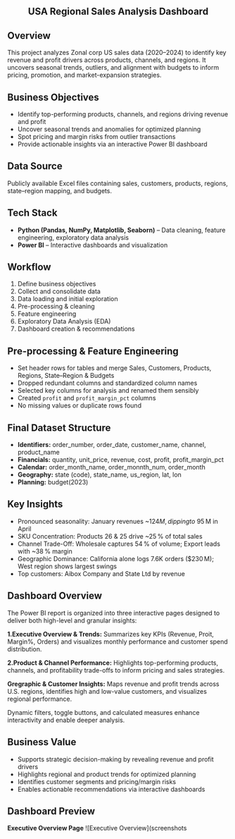 <h2><div align = "center">USA Regional Sales Analysis Dashboard</div></h1> 

## Overview
This project analyzes Zonal corp US sales data (2020–2024) to identify key revenue and profit drivers across products, channels, and regions. It uncovers seasonal trends, outliers, and alignment with budgets to inform pricing, promotion, and market-expansion strategies.

## Business Objectives
- Identify top-performing products, channels, and regions driving revenue and profit
- Uncover seasonal trends and anomalies for optimized planning
- Spot pricing and margin risks from outlier transactions
- Provide actionable insights via an interactive Power BI dashboard

## Data Source
Publicly available Excel files containing sales, customers, products, regions, state–region mapping, and budgets.

## Tech Stack
- **Python (Pandas, NumPy, Matplotlib, Seaborn)** – Data cleaning, feature engineering, exploratory      data analysis
- **Power BI** – Interactive dashboards and visualization

## Workflow
1. Define business objectives
2. Collect and consolidate data
3. Data loading and initial exploration
4. Pre-processing & cleaning
5. Feature engineering
6. Exploratory Data Analysis (EDA)
7. Dashboard creation & recommendations

## Pre-processing & Feature Engineering
- Set header rows for tables and merge Sales, Customers, Products, Regions, State–Region & Budgets
- Dropped redundant columns and standardized column names
- Selected key columns for analysis and renamed them sensibly
- Created `profit` and `profit_margin_pct` columns
- No missing values or duplicate rows found

## Final Dataset Structure
- **Identifiers:** order_number, order_date, customer_name, channel, product_name
- **Financials:** quantity, unit_price, revenue, cost, profit, profit_margin_pct
- **Calendar:** order_month_name, order_monnth_num, order_month
- **Geography:** state (code), state_name, us_region, lat, lon
- **Planning:** budget(2023)

## Key Insights
- Pronounced seasonality: January revenues ~$124 M, dipping to ~$95 M in April
- SKU Concentration: Products 26 & 25 drive ~25 % of total sales
- Channel Trade-Off: Wholesale captures 54 % of volume; Export leads with ~38 % margin
- Geographic Dominance: California alone logs 7.6K orders ($230 M); West region shows largest swings
- Top customers: Aibox Company and State Ltd by revenue

## Dashboard Overview
The Power BI report is organized into three interactive pages designed to deliver both high-level and granular insights:

**1.Executive Overview & Trends:** Summarizes key KPIs (Revenue, Proit, Margin%, Orders) and visualizes monthly performance and customer spend distribution.

**2.Product & Channel Performance:** Highlights top-performing products, channels, and profitability trade-offs to inform pricing and sales strategies.

**Gregraphic & Customer Insights:** Maps revenue and profit trends across U.S. regions, identifies high and low-value customers, and visualizes regional performance.

Dynamic filters, toggle buttons, and calculated measures enhance interactivity and enable deeper analysis.

## Business Value
- Supports strategic decision-making by revealing revenue and profit drivers
- Highlights regional and product trends for optimized planning
- Identifies customer segments and pricing/margin risks
- Enables actionable recommendations via interactive dashboards

## Dashboard Preview
**Executive Overview Page**
![Executive Overview](screenshots



